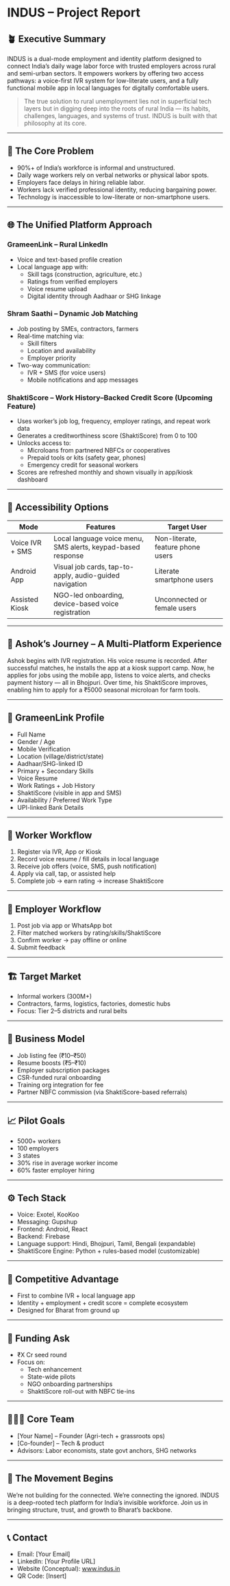 # INDUS – Project Report

## 🪴 Executive Summary
INDUS is a dual-mode employment and identity platform designed to connect India’s daily wage labor force with trusted employers across rural and semi-urban sectors. It empowers workers by offering two access pathways: a voice-first IVR system for low-literate users, and a fully functional mobile app in local languages for digitally comfortable users.

> The true solution to rural unemployment lies not in superficial tech layers but in digging deep into the roots of rural India — its habits, challenges, languages, and systems of trust. INDUS is built with that philosophy at its core.

---

## 🧩 The Core Problem
- 90%+ of India’s workforce is informal and unstructured.
- Daily wage workers rely on verbal networks or physical labor spots.
- Employers face delays in hiring reliable labor.
- Workers lack verified professional identity, reducing bargaining power.
- Technology is inaccessible to low-literate or non-smartphone users.

---

## 🌐 The Unified Platform Approach
### GrameenLink – Rural LinkedIn
- Voice and text-based profile creation
- Local language app with:
  - Skill tags (construction, agriculture, etc.)
  - Ratings from verified employers
  - Voice resume upload
  - Digital identity through Aadhaar or SHG linkage

### Shram Saathi – Dynamic Job Matching
- Job posting by SMEs, contractors, farmers
- Real-time matching via:
  - Skill filters
  - Location and availability
  - Employer priority
- Two-way communication:
  - IVR + SMS (for voice users)
  - Mobile notifications and app messages

### ShaktiScore – Work History–Backed Credit Score (Upcoming Feature)
- Uses worker’s job log, frequency, employer ratings, and repeat work data
- Generates a creditworthiness score (ShaktiScore) from 0 to 100
- Unlocks access to:
  - Microloans from partnered NBFCs or cooperatives
  - Prepaid tools or kits (safety gear, phones)
  - Emergency credit for seasonal workers
- Scores are refreshed monthly and shown visually in app/kiosk dashboard

---

## 🎯 Accessibility Options
| Mode               | Features                                                      | Target User                         |
|--------------------|---------------------------------------------------------------|-------------------------------------|
| Voice IVR + SMS    | Local language voice menu, SMS alerts, keypad-based response | Non-literate, feature phone users   |
| Android App        | Visual job cards, tap-to-apply, audio-guided navigation       | Literate smartphone users           |
| Assisted Kiosk     | NGO-led onboarding, device-based voice registration           | Unconnected or female users         |

---

## 👤 Ashok’s Journey – A Multi-Platform Experience
Ashok begins with IVR registration. His voice resume is recorded. After successful matches, he installs the app at a kiosk support camp. Now, he applies for jobs using the mobile app, listens to voice alerts, and checks payment history — all in Bhojpuri. Over time, his ShaktiScore improves, enabling him to apply for a ₹5000 seasonal microloan for farm tools.

---

## 🧾 GrameenLink Profile
- Full Name
- Gender / Age
- Mobile Verification
- Location (village/district/state)
- Aadhaar/SHG-linked ID
- Primary + Secondary Skills
- Voice Resume
- Work Ratings + Job History
- ShaktiScore (visible in app and SMS)
- Availability / Preferred Work Type
- UPI-linked Bank Details

---

## 🔄 Worker Workflow
1. Register via IVR, App or Kiosk
2. Record voice resume / fill details in local language
3. Receive job offers (voice, SMS, push notification)
4. Apply via call, tap, or assisted help
5. Complete job → earn rating → increase ShaktiScore

---

## 📲 Employer Workflow
1. Post job via app or WhatsApp bot
2. Filter matched workers by rating/skills/ShaktiScore
3. Confirm worker → pay offline or online
4. Submit feedback

---

## 🏗️ Target Market
- Informal workers (300M+)
- Contractors, farms, logistics, factories, domestic hubs
- Focus: Tier 2–5 districts and rural belts

---

## 💸 Business Model
- Job listing fee (₹10–₹50)
- Resume boosts (₹5–₹10)
- Employer subscription packages
- CSR-funded rural onboarding
- Training org integration for fee
- Partner NBFC commission (via ShaktiScore-based referrals)

---

## 📈 Pilot Goals
- 5000+ workers
- 100 employers
- 3 states
- 30% rise in average worker income
- 60% faster employer hiring

---

## ⚙️ Tech Stack
- Voice: Exotel, KooKoo
- Messaging: Gupshup
- Frontend: Android, React
- Backend: Firebase
- Language support: Hindi, Bhojpuri, Tamil, Bengali (expandable)
- ShaktiScore Engine: Python + rules-based model (customizable)

---

## 🧠 Competitive Advantage
- First to combine IVR + local language app
- Identity + employment + credit score = complete ecosystem
- Designed for Bharat from ground up

---

## 🧱 Funding Ask
- ₹X Cr seed round
- Focus on:
  - Tech enhancement
  - State-wide pilots
  - NGO onboarding partnerships
  - ShaktiScore roll-out with NBFC tie-ins

---

## 🧑‍🤝‍🧑 Core Team
- [Your Name] – Founder (Agri-tech + grassroots ops)
- [Co-founder] – Tech & product
- Advisors: Labor economists, state govt anchors, SHG networks

---

## 🌱 The Movement Begins
We’re not building for the connected. We’re connecting the ignored.
INDUS is a deep-rooted tech platform for India’s invisible workforce.
Join us in bringing structure, trust, and growth to Bharat’s backbone.

---

## 📞 Contact
- Email: [Your Email]
- LinkedIn: [Your Profile URL]
- Website (Conceptual): www.indus.in
- QR Code: [Insert]

